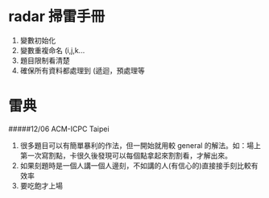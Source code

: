 # radar 掃雷手冊

1. 變數初始化
2. 變數重複命名 (i,j,k...
3. 題目限制看清楚 
4. 確保所有資料都處理到 (遞迴，預處理等

# 雷典

#####12/06 ACM-ICPC Taipei
1. 很多題目可以有簡單暴利的作法，但一開始就用較 general 的解法。如：場上第一次寫割點，卡很久後發現可以每個點拿起來割割看，才解出來。
2. 如果刻題時是一個人講一個人邊刻，不如講的人(有信心的)直接接手刻比較有效率
3. 要吃飽才上場



